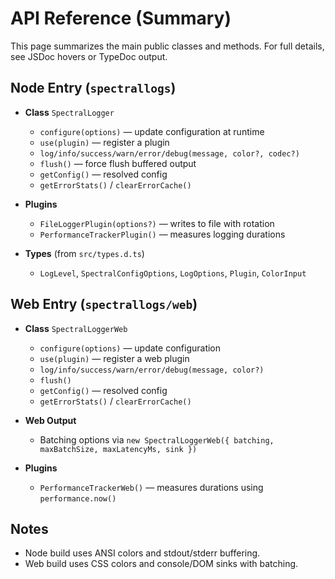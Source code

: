 # API Reference (Summary)

This page summarizes the main public classes and methods. For full details, see JSDoc hovers or TypeDoc output.

## Node Entry (`spectrallogs`)

- **Class** `SpectralLogger`
  - `configure(options)` — update configuration at runtime
  - `use(plugin)` — register a plugin
  - `log/info/success/warn/error/debug(message, color?, codec?)`
  - `flush()` — force flush buffered output
  - `getConfig()` — resolved config
  - `getErrorStats()` / `clearErrorCache()`

- **Plugins**
  - `FileLoggerPlugin(options?)` — writes to file with rotation
  - `PerformanceTrackerPlugin()` — measures logging durations

- **Types** (from `src/types.d.ts`)
  - `LogLevel`, `SpectralConfigOptions`, `LogOptions`, `Plugin`, `ColorInput`

## Web Entry (`spectrallogs/web`)

- **Class** `SpectralLoggerWeb`
  - `configure(options)` — update configuration
  - `use(plugin)` — register a web plugin
  - `log/info/success/warn/error/debug(message, color?)`
  - `flush()`
  - `getConfig()` — resolved config
  - `getErrorStats()` / `clearErrorCache()`

- **Web Output**
  - Batching options via `new SpectralLoggerWeb({ batching, maxBatchSize, maxLatencyMs, sink })`

- **Plugins**
  - `PerformanceTrackerWeb()` — measures durations using `performance.now()`

## Notes

- Node build uses ANSI colors and stdout/stderr buffering.
- Web build uses CSS colors and console/DOM sinks with batching.

